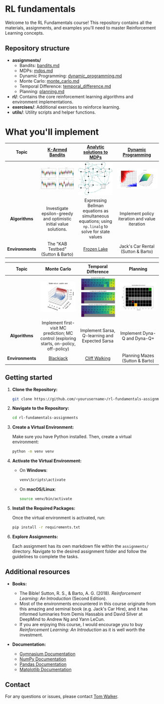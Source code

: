 # RL fundamentals
Welcome to the RL Fundamentals course! This repository contains all the materials, assignments, and examples you'll 
need to master Reinforcement Learning concepts.

## Repository structure

- **assignments/**
  - Bandits: [bandits.md](assignments/bandits.md)
  - MDPs: [mdps.md](assignments/mdps.md)
  - Dynamic Programming: [dynamic_programming.md](assignments/dynamic_programming.md)
  - Monte Carlo: [monte_carlo.md](assignments/monte_carlo.md)
  - Temporal Difference: [temporal_difference.md](assignments/temporal_difference.md)
  - Planning: [planning.md](assignments/planning.md)
- **rl/**: Contains the core reinforcement learning algorithms and environment implementations.
- **exercises/**: Additional exercises to reinforce learning.
- **utils/**: Utility scripts and helper functions.

# What you'll implement
|     Topic      |               [K-Armed Bandits](assignments/bandits.md)               |                          [Analytic solutions to MDPs](assignments/mdps.md)                          | [Dynamic Programming](assignments/dynamic_programming.md) |
|:--------------:|:---------------------------------------------------------------------:|:---------------------------------------------------------------------------------------------------:|:---------------------------------------------------------:|
|                | ![Epsilon Sweep Experiment Results](./images/bandits/kab_testbed.png) |                     ![xxx](./images/markov_decision_process/trans_diagram.png)                      | ![xxx](./images/dynamic_programming/value_iteration.png)  |
| **Algorithms** |  Investigate epsilon-greedy and optimistic initial value solutions.   | Expressing Bellman equations as simultaneous equations; using `np.linalg` to solve for state values |      Implement policy iteration and value iteration       |
| **Environments** |                  The "KAB Testbed" (Sutton & Barto)                   |           [Frozen Lake](https://gymnasium.farama.org/environments/toy_text/frozen_lake/)            |            Jack's Car Rental (Sutton & Barto)             |


|     Topic      |                                        Monte Carlo                                        |                                Temporal Difference                                 |                     Planning                     |
|:--------------:|:-----------------------------------------------------------------------------------------:|:----------------------------------------------------------------------------------:|:------------------------------------------------:|
|                |                          ![xxx](./images/monte_carlo/detail.png)                          |                  ![xxx](./images/temporal_difference/detail.png)                   | ![xxx](./images/planning/blocking_maze_post.png) |
| **Algorithms** | Implement first-visit MC prediction; MC control (exploring starts, on-policy, off-policy) |                   Implement Sarsa, Q-learning and Expected Sarsa                   |           Implement Dyna-Q and Dyna-Q+           |
| **Environments** |        [Blackjack](https://gymnasium.farama.org/environments/toy_text/blackjack/)         | [Cliff Walking](https://gymnasium.farama.org/environments/toy_text/cliff_walking/) |         Planning Mazes (Sutton & Barto)          |

## Getting started

1. **Clone the Repository:**

    ```bash
    git clone https://github.com/<yourusername>/rl-fundamentals-assignments.git
    ```

2. **Navigate to the Repository:**

    ```bash
    cd rl-fundamentals-assignments
    ```

3. **Create a Virtual Environment:**

    Make sure you have Python installed. Then, create a virtual environment:

    ```bash
    python -m venv venv
    ```

4. **Activate the Virtual Environment:**

    - On **Windows**:

      ```bash
      venv\Scripts\activate
      ```

    - On **macOS/Linux**:

      ```bash
      source venv/bin/activate
      ```

5. **Install the Required Packages:**

    Once the virtual environment is activated, run:

    ```bash
    pip install -r requirements.txt
    ```

6. **Explore Assignments:**

    Each assignment has its own markdown file within the `assignments/` directory. Navigate to the desired assignment folder and follow the guidelines to complete the tasks.

## Additional resources

- **Books:**
  - The Bible! Sutton, R. S., & Barto, A. G. (2018). *Reinforcement Learning: An Introduction* (Second Edition).
  - Most of the environments encountered in this course originate from this amazing and seminal book (e.g. Jack's Car Hire), and it has informed luminaries from Demis Hassabis and David Silver at DeepMind to Andrew Ng and Yann LeCun.
  - If you are enjoying this course, I would encourage you to buy *Reinforcement Learning: An Introduction* as it is well worth the investment.

- **Documentation:**
  - [Gymnasium Documentation](https://gymnasium.farama.org/)
  - [NumPy Documentation](https://numpy.org/doc/)
  - [Pandas Documentation](https://pandas.pydata.org/docs/)
  - [Matplotlib Documentation](https://matplotlib.org/stable/contents.html)

## Contact

For any questions or issues, please contact [Tom Walker](mailto:tom.walker.univ@gmail.com).
